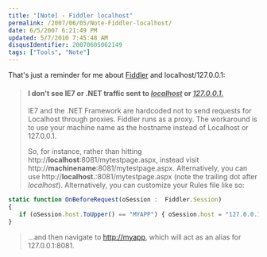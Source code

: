 ```yaml
---
title: "[Note] - Fiddler localhost"
permalink: /2007/06/05/Note-Fiddler-localhost/
date: 6/5/2007 6:21:49 PM
updated: 5/7/2010 7:45:48 AM
disqusIdentifier: 20070605062149
tags: ["Tools", "Note"]
---
```

That's just a reminder for me about [Fiddler](http://www.fiddler2.com/) and localhost/127.0.0.1:

<!-- more -->
> 
> #### I don't see IE7 or .NET traffic sent to <u>*localhost*</u> or <u>*127.0.0.1.*</u>
> 
> 
> IE7 and the .NET Framework are hardcoded not to send requests for Localhost through proxies.  Fiddler runs as a proxy.  The workaround is to use your machine name as the hostname instead of Localhost or 127.0.0.1.
> 
> So, for instance, rather than hitting http://**localhost**:8081/mytestpage.aspx, instead visit http://**machinename**:8081/mytestpage.aspx.  Alternatively, you can use http://**localhost.**:8081/mytestpage.aspx (note the trailing dot after *localhost*).  Alternatively, you can customize your Rules file like so:

```javascript
static function OnBeforeRequest(oSession :  Fiddler.Session) 
{
   if (oSession.host.ToUpper() == "MYAPP") { oSession.host = "127.0.0.1:8081"; } 
} 
```
  
> ...and then navigate to [http://myapp](http://www.fiddler2.com/), which will act as an alias for 127.0.0.1:8081.
